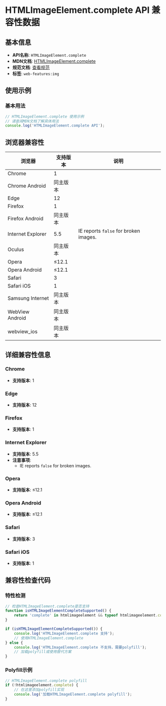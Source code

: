 # HTMLImageElement.complete API 兼容性数据

## 基本信息

- **API名称**: `HTMLImageElement.complete`
- **MDN文档**: [HTMLImageElement.complete](https://developer.mozilla.org/docs/Web/API/HTMLImageElement/complete)
- **规范文档**: [查看规范](https://html.spec.whatwg.org/multipage/embedded-content.html#dom-img-complete-dev)
- **标签**: `web-features:img`

## 使用示例

### 基本用法

```javascript
// HTMLImageElement.complete 使用示例
// 请查阅MDN文档了解具体用法
console.log('HTMLImageElement.complete API');
```

## 浏览器兼容性

| 浏览器 | 支持版本 | 说明 |
|--------|----------|------|
| Chrome | 1 |  |
| Chrome Android | 同主版本 |  |
| Edge | 12 |  |
| Firefox | 1 |  |
| Firefox Android | 同主版本 |  |
| Internet Explorer | 5.5 | IE reports `false` for broken images. |
| Oculus | 同主版本 |  |
| Opera | ≤12.1 |  |
| Opera Android | ≤12.1 |  |
| Safari | 3 |  |
| Safari iOS | 1 |  |
| Samsung Internet | 同主版本 |  |
| WebView Android | 同主版本 |  |
| webview_ios | 同主版本 |  |

## 详细兼容性信息

### Chrome

- **支持版本**: 1

### Edge

- **支持版本**: 12

### Firefox

- **支持版本**: 1

### Internet Explorer

- **支持版本**: 5.5
- **注意事项**:
  - IE reports `false` for broken images.

### Opera

- **支持版本**: ≤12.1

### Opera Android

- **支持版本**: ≤12.1

### Safari

- **支持版本**: 3

### Safari iOS

- **支持版本**: 1

## 兼容性检查代码

### 特性检测

```javascript
// 检查HTMLImageElement.complete是否支持
function isHTMLImageElementCompleteSupported() {
    return 'complete' in htmlimageelement && typeof htmlimageelement.complete === 'function';
}

if (isHTMLImageElementCompleteSupported()) {
    console.log('HTMLImageElement.complete 支持');
    // 使用HTMLImageElement.complete
} else {
    console.log('HTMLImageElement.complete 不支持，需要polyfill');
    // 加载polyfill或使用替代方案
}
```

### Polyfill示例

```javascript
// HTMLImageElement.complete polyfill
if (!htmlimageelement.complete) {
    // 在这里添加polyfill实现
    console.log('加载HTMLImageElement.complete polyfill');
}
```


